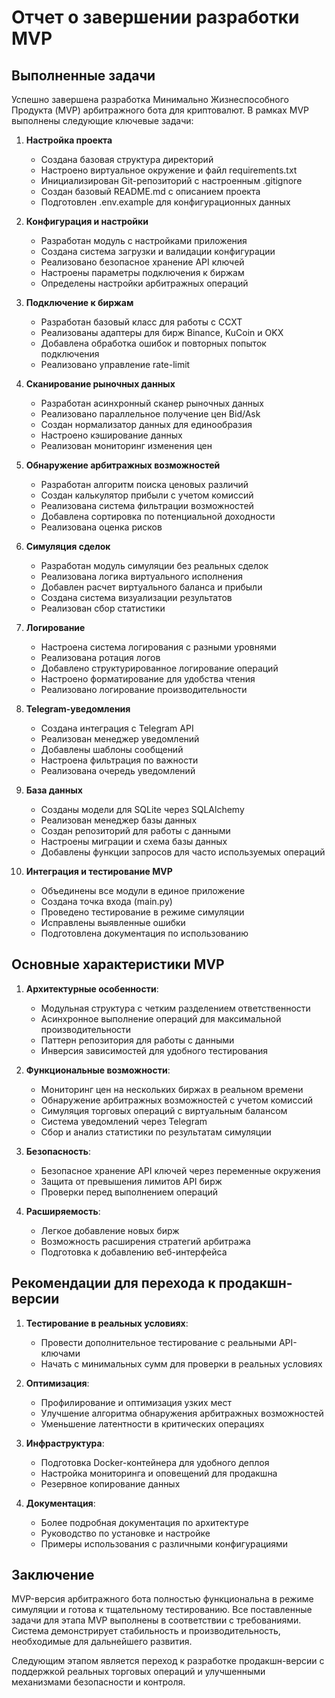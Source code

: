 # Отчет о завершении разработки MVP

## Выполненные задачи

Успешно завершена разработка Минимально Жизнеспособного Продукта (MVP) арбитражного бота для криптовалют. 
В рамках MVP выполнены следующие ключевые задачи:

1. **Настройка проекта**
   - Создана базовая структура директорий
   - Настроено виртуальное окружение и файл requirements.txt
   - Инициализирован Git-репозиторий с настроенным .gitignore
   - Создан базовый README.md с описанием проекта
   - Подготовлен .env.example для конфигурационных данных

2. **Конфигурация и настройки**
   - Разработан модуль с настройками приложения
   - Создана система загрузки и валидации конфигурации
   - Реализовано безопасное хранение API ключей
   - Настроены параметры подключения к биржам
   - Определены настройки арбитражных операций

3. **Подключение к биржам**
   - Разработан базовый класс для работы с CCXT
   - Реализованы адаптеры для бирж Binance, KuCoin и OKX
   - Добавлена обработка ошибок и повторных попыток подключения
   - Реализовано управление rate-limit

4. **Сканирование рыночных данных**
   - Разработан асинхронный сканер рыночных данных
   - Реализовано параллельное получение цен Bid/Ask
   - Создан нормализатор данных для единообразия
   - Настроено кэширование данных
   - Реализован мониторинг изменения цен

5. **Обнаружение арбитражных возможностей**
   - Разработан алгоритм поиска ценовых различий
   - Создан калькулятор прибыли с учетом комиссий
   - Реализована система фильтрации возможностей
   - Добавлена сортировка по потенциальной доходности
   - Реализована оценка рисков

6. **Симуляция сделок**
   - Разработан модуль симуляции без реальных сделок
   - Реализована логика виртуального исполнения
   - Добавлен расчет виртуального баланса и прибыли
   - Создана система визуализации результатов
   - Реализован сбор статистики

7. **Логирование**
   - Настроена система логирования с разными уровнями
   - Реализована ротация логов
   - Добавлено структурированное логирование операций
   - Настроено форматирование для удобства чтения
   - Реализовано логирование производительности

8. **Telegram-уведомления**
   - Создана интеграция с Telegram API
   - Реализован менеджер уведомлений
   - Добавлены шаблоны сообщений
   - Настроена фильтрация по важности
   - Реализована очередь уведомлений

9. **База данных**
   - Созданы модели для SQLite через SQLAlchemy
   - Реализован менеджер базы данных
   - Создан репозиторий для работы с данными
   - Настроены миграции и схема базы данных
   - Добавлены функции запросов для часто используемых операций

10. **Интеграция и тестирование MVP**
    - Объединены все модули в единое приложение
    - Создана точка входа (main.py)
    - Проведено тестирование в режиме симуляции
    - Исправлены выявленные ошибки
    - Подготовлена документация по использованию

## Основные характеристики MVP

1. **Архитектурные особенности**:
   - Модульная структура с четким разделением ответственности
   - Асинхронное выполнение операций для максимальной производительности
   - Паттерн репозитория для работы с данными
   - Инверсия зависимостей для удобного тестирования

2. **Функциональные возможности**:
   - Мониторинг цен на нескольких биржах в реальном времени
   - Обнаружение арбитражных возможностей с учетом комиссий
   - Симуляция торговых операций с виртуальным балансом
   - Система уведомлений через Telegram
   - Сбор и анализ статистики по результатам симуляции

3. **Безопасность**:
   - Безопасное хранение API ключей через переменные окружения
   - Защита от превышения лимитов API бирж
   - Проверки перед выполнением операций

4. **Расширяемость**:
   - Легкое добавление новых бирж
   - Возможность расширения стратегий арбитража
   - Подготовка к добавлению веб-интерфейса

## Рекомендации для перехода к продакшн-версии

1. **Тестирование в реальных условиях**:
   - Провести дополнительное тестирование с реальными API-ключами
   - Начать с минимальных сумм для проверки в реальных условиях

2. **Оптимизация**:
   - Профилирование и оптимизация узких мест
   - Улучшение алгоритма обнаружения арбитражных возможностей
   - Уменьшение латентности в критических операциях

3. **Инфраструктура**:
   - Подготовка Docker-контейнера для удобного деплоя
   - Настройка мониторинга и оповещений для продакшна
   - Резервное копирование данных

4. **Документация**:
   - Более подробная документация по архитектуре
   - Руководство по установке и настройке
   - Примеры использования с различными конфигурациями

## Заключение

MVP-версия арбитражного бота полностью функциональна в режиме симуляции и готова к тщательному тестированию. Все поставленные задачи для этапа MVP выполнены в соответствии с требованиями. Система демонстрирует стабильность и производительность, необходимые для дальнейшего развития.

Следующим этапом является переход к разработке продакшн-версии с поддержкой реальных торговых операций и улучшенными механизмами безопасности и контроля.
